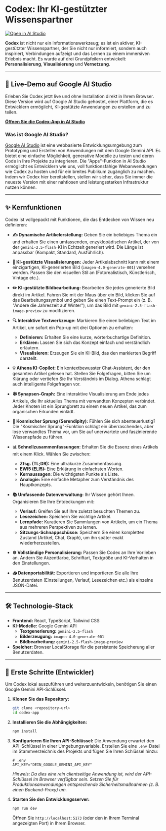 # Codex: Ihr KI-gestützter Wissenspartner

[![Open in AI Studio](https://img.shields.io/badge/Live%20Demo-Open%20in%20AI%20Studio-blue?style=for-the-badge&logo=google&logoColor=white)](https://ai.studio/apps/drive/1e5Yc-ommOORZdnzXxOBpCWtjJw5dIypi)

**Codex** ist nicht nur ein Informationswerkzeug; es ist ein aktiver, KI-gestützter Wissenspartner, der Sie nicht nur informiert, sondern auch inspiriert, Verbindungen aufzeigt und das Lernen zu einem immersiven Erlebnis macht. Es wurde auf drei Grundpfeilern entwickelt: **Personalisierung**, **Visualisierung** und **Vernetzung**.

---

## 🚀 Live-Demo auf Google AI Studio

Erleben Sie Codex jetzt live und ohne Installation direkt in Ihrem Browser. Diese Version wird auf Google AI Studio gehostet, einer Plattform, die es Entwicklern ermöglicht, KI-gestützte Anwendungen zu erstellen und zu teilen.

**[Öffnen Sie die Codex-App in AI Studio](https://ai.studio/apps/drive/1e5Yc-ommOORZdnzXxOBpCWtjJw5dIypi)**

### Was ist Google AI Studio?

[Google AI Studio](https://ai.google.dev/aistudio) ist eine webbasierte Entwicklungsumgebung zum Prototyping und Erstellen von Anwendungen mit dem Google Gemini API. Es bietet eine einfache Möglichkeit, generative Modelle zu testen und deren Code in Ihre Projekte zu integrieren. Die "Apps"-Funktion in AI Studio ermöglicht es Entwicklern wie uns, voll funktionsfähige Webanwendungen wie Codex zu hosten und für ein breites Publikum zugänglich zu machen. Indem wir Codex hier bereitstellen, stellen wir sicher, dass Sie immer die neueste Version mit einer nahtlosen und leistungsstarken Infrastruktur nutzen können.

---

## ✨ Kernfunktionen

Codex ist vollgepackt mit Funktionen, die das Entdecken von Wissen neu definieren:

- **✍️ Dynamische Artikelerstellung:** Geben Sie ein beliebiges Thema ein und erhalten Sie einen umfassenden, enzyklopädischen Artikel, der von der `gemini-2.5-flash`-KI in Echtzeit generiert wird. Die Länge ist anpassbar (Kompakt, Standard, Ausführlich).

- **🎨 KI-gestützte Visualisierungen:** Jeder Artikelabschnitt kann mit einem einzigartigen, KI-generierten Bild (`imagen-4.0-generate-001`) versehen werden. Passen Sie den visuellen Stil an (Fotorealistisch, Künstlerisch, Vintage etc.).

- **✏️ KI-gestützte Bildbearbeitung:** Bearbeiten Sie jedes generierte Bild direkt im Artikel. Fahren Sie mit der Maus über ein Bild, klicken Sie auf das Bearbeitungssymbol und geben Sie einen Text-Prompt ein (z. B. "Ändere die Jahreszeit auf Winter"), um das Bild mit `gemini-2.5-flash-image-preview` zu modifizieren.

- **🔍 Interaktive Textwerkzeuge:** Markieren Sie einen beliebigen Text im Artikel, um sofort ein Pop-up mit drei Optionen zu erhalten:
    - **Definieren:** Erhalten Sie eine kurze, wörterbuchartige Definition.
    - **Erklären:** Lassen Sie sich das Konzept einfach und verständlich erläutern.
    - **Visualisieren:** Erzeugen Sie ein KI-Bild, das den markierten Begriff darstellt.

- **💡 Athena KI-Copilot:** Ein kontextbewusster Chat-Assistent, der den gesamten Artikel gelesen hat. Stellen Sie Folgefragen, bitten Sie um Klärung oder vertiefen Sie Ihr Verständnis im Dialog. Athena schlägt auch intelligente Folgefragen vor.

- **🕸️ Synapsen-Graph:** Eine interaktive Visualisierung am Ende jedes Artikels, die Ihr aktuelles Thema mit verwandten Konzepten verbindet. Jeder Knoten ist ein Sprungbrett zu einem neuen Artikel, das zum organischen Erkunden einlädt.

- **🚀 Kosmischer Sprung (Serendipity):** Fühlen Sie sich abenteuerlustig? Die "Kosmischer Sprung"-Funktion schlägt ein überraschendes, aber lose verwandtes Thema vor, um Sie auf unerwartete und faszinierende Wissenspfade zu führen.

- **📊 Schnellzusammenfassungen:** Erhalten Sie die Essenz eines Artikels mit einem Klick. Wählen Sie zwischen:
    - **Zfsg. (TL;DR):** Eine ultrakurze Zusammenfassung.
    - **EWI5 (ELI5):** Eine Erklärung in einfachsten Worten.
    - **Kernaussagen:** Die wichtigsten Punkte als Liste.
    - **Analogie:** Eine einfache Metapher zum Verständnis des Hauptkonzepts.

- **📚 Umfassende Datenverwaltung:** Ihr Wissen gehört Ihnen. Organisieren Sie Ihre Entdeckungen mit:
    - **Verlauf:** Greifen Sie auf Ihre zuletzt besuchten Themen zu.
    - **Lesezeichen:** Speichern Sie wichtige Artikel.
    - **Lernpfade:** Kuratieren Sie Sammlungen von Artikeln, um ein Thema aus mehreren Perspektiven zu lernen.
    - **Sitzungs-Schnappschüsse:** Speichern Sie einen kompletten Zustand (Artikel, Chat, Graph), um ihn später exakt wiederherzustellen.

- **⚙️ Vollständige Personalisierung:** Passen Sie Codex an Ihre Vorlieben an. Ändern Sie Akzentfarbe, Schriftart, Textgröße und KI-Verhalten in den Einstellungen.

- **📥 Datenportabilität:** Exportieren und importieren Sie alle Ihre Benutzerdaten (Einstellungen, Verlauf, Lesezeichen etc.) als einzelne JSON-Datei.

---

## 🛠️ Technologie-Stack

- **Frontend:** React, TypeScript, Tailwind CSS
- **KI-Modelle:** Google Gemini API
  - **Textgenerierung:** `gemini-2.5-flash`
  - **Bilderzeugung:** `imagen-4.0-generate-001`
  - **Bildbearbeitung:** `gemini-2.5-flash-image-preview`
- **Speicher:** Browser LocalStorage für die persistente Speicherung aller Benutzerdaten.

---

## 🚀 Erste Schritte (Entwickler)

Um Codex lokal auszuführen und weiterzuentwickeln, benötigen Sie einen Google Gemini API-Schlüssel.

1.  **Klonen Sie das Repository:**
    ```bash
    git clone <repository-url>
    cd codex-app
    ```

2.  **Installieren Sie die Abhängigkeiten:**
    ```bash
    npm install
    ```

3.  **Konfigurieren Sie Ihren API-Schlüssel:**
    Die Anwendung erwartet den API-Schlüssel in einer Umgebungsvariable. Erstellen Sie eine `.env`-Datei im Stammverzeichnis des Projekts und fügen Sie Ihren Schlüssel hinzu:
    ```
    # .env
    API_KEY="DEIN_GOOGLE_GEMINI_API_KEY"
    ```
    *Hinweis: Da dies eine rein clientseitige Anwendung ist, wird der API-Schlüssel im Browser verfügbar sein. Setzen Sie für Produktionsanwendungen entsprechende Sicherheitsmaßnahmen (z. B. einen Backend-Proxy) um.*

4.  **Starten Sie den Entwicklungsserver:**
    ```bash
    npm run dev
    ```

    Öffnen Sie `http://localhost:5173` (oder den in Ihrem Terminal angezeigten Port) in Ihrem Browser.